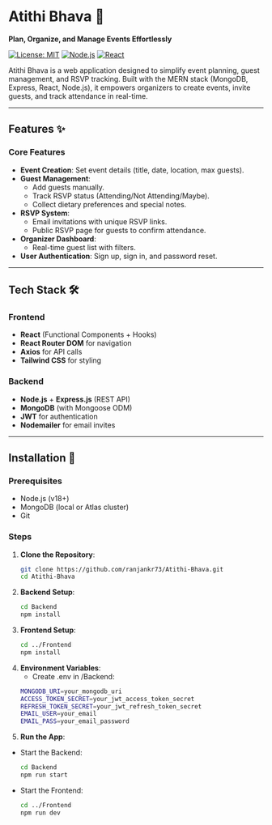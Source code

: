 # Atithi Bhava 🎉

**Plan, Organize, and Manage Events Effortlessly**

[![License: MIT](https://img.shields.io/badge/License-MIT-blue.svg)](https://opensource.org/licenses/MIT)
[![Node.js](https://img.shields.io/badge/Node.js-18.x-green)](https://nodejs.org/)
[![React](https://img.shields.io/badge/React-18.x-blue)](https://reactjs.org/)

Atithi Bhava is a web application designed to simplify event planning, guest management, and RSVP tracking. Built with the MERN stack (MongoDB, Express, React, Node.js), it empowers organizers to create events, invite guests, and track attendance in real-time.

---

## Features ✨

### Core Features
- **Event Creation**: Set event details (title, date, location, max guests).
- **Guest Management**:
  - Add guests manually.
  - Track RSVP status (Attending/Not Attending/Maybe).
  - Collect dietary preferences and special notes.
- **RSVP System**:
  - Email invitations with unique RSVP links.
  - Public RSVP page for guests to confirm attendance.
- **Organizer Dashboard**:
  - Real-time guest list with filters.
- **User Authentication**: Sign up, sign in, and password reset.

---

## Tech Stack 🛠️

### Frontend
- **React** (Functional Components + Hooks)
- **React Router DOM** for navigation
- **Axios** for API calls
- **Tailwind CSS** for styling

### Backend
- **Node.js** + **Express.js** (REST API)
- **MongoDB** (with Mongoose ODM)
- **JWT** for authentication
- **Nodemailer** for email invites

---

## Installation 🚀

### Prerequisites
- Node.js (v18+)
- MongoDB (local or Atlas cluster)
- Git

### Steps
1. **Clone the Repository**:
   ```bash
   git clone https://github.com/ranjankr73/Atithi-Bhava.git
   cd Atithi-Bhava
2. **Backend Setup**:
   ```bash
   cd Backend
   npm install
3. **Frontend Setup**:
   ```bash
   cd ../Frontend
   npm install
4. **Environment Variables**:
   - Create .env in /Backend:
   ```bash
   MONGODB_URI=your_mongodb_uri
   ACCESS_TOKEN_SECRET=your_jwt_access_token_secret
   REFRESH_TOKEN_SECRET=your_jwt_refresh_token_secret
   EMAIL_USER=your_email
   EMAIL_PASS=your_email_password
5. **Run the App**:
- Start the Backend:
   ```bash
   cd Backend
   npm run start
- Start the Frontend:
  ```bash
  cd ../Frontend
  npm run dev
